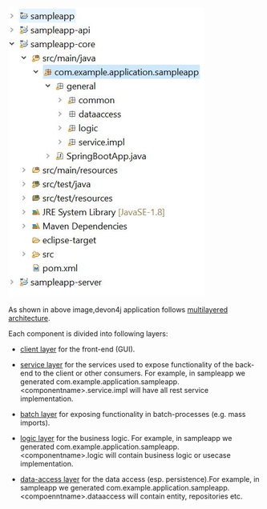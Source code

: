 

![devon4j_proj_structure1.jpg](./assets/devon4j_proj_structure1.jpg)



As shown in above image,devon4j application follows [multilayered architecture](https://en.wikipedia.org/wiki/Multitier_architecture).

Each component is divided into following layers:
* [client layer](https://github.com/devonfw/devon4j/blob/master/documentation/guide-client-layer.asciidoc) for the front-end (GUI).

* [service layer](https://github.com/devonfw/devon4j/blob/master/documentation/guide-service-layer.asciidoc) for the services used to expose functionality of the back-end to the client or other consumers. For example, in sampleapp we generated com.example.application.sampleapp.&lt;componentname&gt;.service.impl will have all rest service implementation.

* [batch layer](https://github.com/devonfw/devon4j/blob/master/documentation/guide-batch-layer.asciidoc) for exposing functionality in batch-processes (e.g. mass imports).

* [logic layer](https://github.com/devonfw/devon4j/blob/master/documentation/guide-logic-layer.asciidoc) for the business logic. For example, in sampleapp we generated com.example.application.sampleapp.&lt;componentname&gt;.logic will contain business logic or usecase implementation.

* [data-access layer](https://github.com/devonfw/devon4j/blob/master/documentation/guide-dataaccess-layer.asciidoc) for the data access (esp. persistence).For example, in sampleapp we generated com.example.application.sampleapp.&lt;compoenntname&gt;.dataaccess will contain entity, repositories etc.
